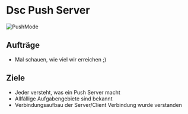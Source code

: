 # Dsc Push Server

![PushMode](https://www.simple-talk.com/wp-content/uploads/imported/2366-pushmode-4f3cb921-a15d-44df-a3b0-152d178eabc0.png)

## Aufträge
- Mal schauen, wie viel wir erreichen ;)

## Ziele
- Jeder versteht, was ein Push Server macht
- Allfällige Aufgabengebiete sind bekannt
- Verbindungsaufbau der Server/Client Verbindung wurde verstanden 